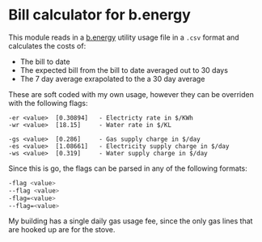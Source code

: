 # Bill calculator for b.energy
This module reads in a [b.energy](https://benergy.utilmate.com/) utility usage file in a `.csv` format and calculates the costs of:
- The bill to date
- The expected bill from the bill to date averaged out to 30 days
- The 7 day average exrapolated to the a 30 day average

These are soft coded with my own usage, however they can be overriden with the following flags:

```
-er <value>  [0.30894]   - Electricty rate in $/KWh           
-wr <value>  [18.15]     - Water rate in $/KL

-gs <value>  [0.286]     - Gas supply charge in $/day
-es <value>  [1.08661]   - Electricity supply charge in $/day
-ws <value>  [0.319]     - Water supply charge in $/day
```
Since this is go, the flags can be parsed in any of the following formats:
```bash
-flag <value>
--flag <value>
-flag=<value>
--flag=<value>
```

My building has a single daily gas usage fee, since the only gas lines that are hooked up are for the stove.